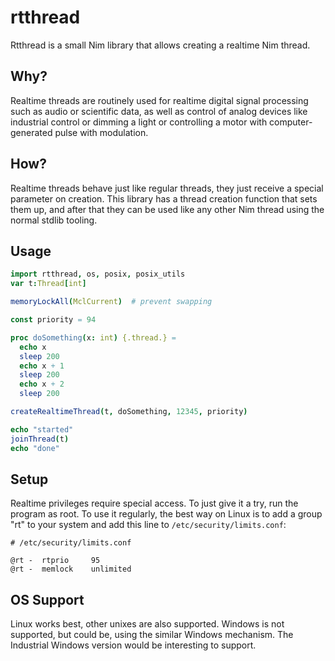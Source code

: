 rtthread
========

Rtthread is a small Nim library that allows creating a realtime Nim thread.

Why?
----

Realtime threads are routinely used for realtime digital signal processing such as audio or scientific data, as well as control of analog devices like industrial control or dimming a light or controlling a motor with computer-generated pulse with modulation.

How?
----

Realtime threads behave just like regular threads, they just receive a special parameter on creation. This library has a thread creation function that sets them up, and after that they can be used like any other Nim thread using the normal stdlib tooling.

Usage
-----

```nim
import rtthread, os, posix, posix_utils
var t:Thread[int]

memoryLockAll(MclCurrent)  # prevent swapping

const priority = 94

proc doSomething(x: int) {.thread.} =
  echo x
  sleep 200
  echo x + 1
  sleep 200
  echo x + 2
  sleep 200

createRealtimeThread(t, doSomething, 12345, priority)

echo "started"
joinThread(t)
echo "done"

```

Setup
-----

Realtime privileges require special access. To just give it a try, run the program as root. To use it regularly, the best way on Linux is to add a group "rt" to your system and add this line to `/etc/security/limits.conf`:

```
# /etc/security/limits.conf

@rt -  rtprio     95
@rt -  memlock    unlimited

```

OS Support
----------

Linux works best, other unixes are also supported. Windows is not supported, but could be, using the similar Windows mechanism. The Industrial Windows version would be interesting to support.


